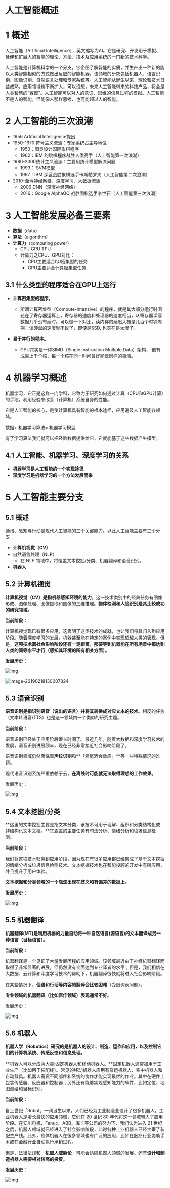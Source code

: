 # 人工智能概述

# 1 概述

人工智能（Artificial Intelligence），英文缩写为AI。它是研究、开发用于模拟、延伸和扩展人的智能的理论、方法、技术及应用系统的一门新的技术科学。

人工智能是计算机科学的一个分支，它企图了解智能的实质，并生产出一种新的能以人类智能相似的方式做出反应的智能机器，该领域的研究包括机器人、语言识别、图像识别、自然语言处理和专家系统等。人工智能从诞生以来，理论和技术日益成熟，应用领域也不断扩大，可以设想，未来人工智能带来的科技产品，将会是人类智慧的“容器”。人工智能可以对人的意识、思维的信息过程的模拟。人工智能不是人的智能，但能像人那样思考、也可能超过人的智能。

# 2 人工智能的三次浪潮

- 1956 Artificial Intelligence提出
- 1950-1970 符号主义流派：专家系统占主导地位
  - 1950：图灵设计国际象棋程序
  - 1962：IBM 的跳棋程序战胜人类高手（人工智能第一次浪潮）
- 1980-2000统计主义流派：主要用统计模型解决问题
  - 1993： SVM模型
  - 1997：IBM 深蓝战胜象棋选手卡斯帕罗夫（人工智能第二次浪潮）
- 2010-至今神经网络、深度学习、大数据流派
  - 2006 DNN（深度神经网络）
  - 2016：Google AlphaGO 战胜围棋选手李世石（人工智能第三次浪潮）

# 3 人工智能发展必备三要素

- **数据**（data）
- **算法**（algorithm）
- **计算力**（computing power）
  - CPU GPU TPU
  - 计算力之CPU、GPU对比：
    - CPU主要适合I\O密集型的任务
    - GPU主要适合计算密集型任务

## 3.1 什么类型的程序适合在GPU上运行

- **计算密集型的程序。**
  - 所谓计算密集型（Compute-intensive）的程序，就是其大部分运行时间花在了寄存器运算上，寄存器的速度和处理器的速度相当，从寄存器读写数据几乎没有延时。可以做一下对比，读内存的延迟大概是几百个时钟周期；读硬盘的速度就不说了，即便是SSD, 也实在是太慢了。　　

- **易于并行的程序。**
  - GPU其实是一种SIMD（Single Instruction Multiple Data）架构， 他有成百上千个核，每一个核在同一时间最好能做同样的事情。

# 4 机器学习概述

机器学习，它正是这样一门学科，它致力于研究如何通过计算（CPU和GPU计算）的手段，利用经验来改善（计算机）系统自身的性能。

它是人工智能的核心，是使计算机具有智能的根本途径，应用遍及人工智能各领域。

数据+ 机器学习算法= 机器学习模型

有了学习算法我们就可以把经验数据提供给它，它就能基于这些数据产生模型。

## 4.1 人工智能、机器学习、深度学习的关系

- **机器学习是人工智能的一个实现途径**
- **深度学习是机器学习的一个方法发展而来**

# 5 人工智能主要分支

## 5.1 概述

通讯、感知与行动是现代人工智能的三个关键能力。以此人工智能主要有三个分支：

- **计算机视觉（CV）**
- 自然语言处理（NLP）
  - 在 NLP 领域中，将覆盖文本挖掘/分类、机器翻译和语音识别。
- **机器人**

## 5.2 计算机视觉

**计算机视觉（CV）是指机器感知环境的能力**。这一技术类别中的经典任务有图像形成、图像处理、图像提取和图像的三维推理。**物体检测和人脸识别是其比较成功的研究领域。**

**当前阶段：**

计算机视觉现已有很多应用，这表明了这类技术的成就，也让我们将其归入到应用阶段。随着深度学习的发展，机器甚至能在特定的案例中实现超越人类的表现。但是，**这项技术离社会影响阶段还有一定距离，那要等到机器能在所有场景中都达到人类的同等水平才行（感知其环境的所有相关方面）。**

**发展历史：**

![img](./media/artificialIntelligence-2020060418341.png)

![image-20190218130007824](./media/artificialIntelligence-2020060418342.jpg)

## 5.3 语音识别

**语音识别是指识别语音（说出的语言）并将其转换成对应文本的技术**。相反的任务（文本转语音/TTS）也是这一领域内一个类似的研究主题。

**当前阶段：**

语音识别已经处于应用阶段很长时间了。最近几年，随着大数据和深度学习技术的发展，语音识别进展颇丰，现在已经非常接近社会影响阶段了。

语音识别领域仍然面临着**声纹识别**和**「鸡尾酒会效应」**等一些特殊情况的难题。

现代语音识别系统严重依赖于云，**在离线时可能就无法取得理想的工作效果。**

发展历史：

![img](./media/artificialIntelligence-audio-2020060418342.png)

## 5.4 文本挖掘/分类

**这里的文本挖掘主要是指文本分类，该技术可用于理解、组织和分类结构化或非结构化文本文档。**其涵盖的主要任务有句法分析、情绪分析和垃圾信息检测。

**当前阶段：**

我们将这项技术归类到应用阶段，因为现在有很多应用都已经集成了基于文本挖掘的情绪分析或垃圾信息检测技术。文本挖掘技术也在智能投顾的开发中有所应用，并且提升了用户体验。

**文本挖掘和分类领域的一个瓶颈出现在歧义和有偏差的数据上。**

**发展历史：**

![img](./media/artificialIntelligence-2020060418344.png)

## 5.5 机器翻译

**机器翻译(MT)是利用机器的力量自动将一种自然语言(源语言)的文本翻译成另一种语言（目标语言）。**

**当前阶段：**

机器翻译是一个见证了大量发展历程的应用领域。该领域最近由于神经机器翻译而取得了非常显著的进展，但仍然没有全面达到专业译者的水平；但是，我们相信在大数据、云计算和深度学习技术的帮助下，机器翻译很快就将进入社会影响阶段。

在某些情况下，**俚语和行话等内容的翻译会比较困难**（受限词表问题）。

**专业领域的机器翻译（比如医疗领域）表现通常不好**。

发展历史：

![img](./media/artificialIntelligence-2020060418345.png)

## 5.6 机器人

**机器人学（Robotics）研究的是机器人的设计、制造、运作和应用，以及控制它们的计算机系统、传感反馈和信息处理。**

**机器人可以分成两大类:固定机器人和移动机器人。**固定机器人通常被用于工业生产（比如用于装配线）。常见的移动机器人应用有货运机器人、空中机器人和自动载具。机器人需要不同部件和系统的协作才能实现最优的作业。其中在硬件上包含传感器、反应器和控制器；另外还有能够实现感知能力的软件，比如定位、地图测绘和目标识别。

**当前阶段：**

自上世纪「Robot」一词诞生以来，人们已经为工业制造业设计了很多机器人。工业机器人是增长最快的应用领域，它们在 20 世纪 80 年代将这一领域带入了应用阶段。在安川电机、Fanuc、ABB、库卡等公司的努力下，我们认为进入 21 世纪之后，机器人领域就已经进入了社会影响阶段，此时各种工业机器人已经主宰了装配生产线。此外，软体机器人在很多领域也有广泛的应用，比如在医疗行业协助手术或在金融行业自动执行承销过程。

但是，法律法规和「**机器人威胁论**」可能会妨碍机器人领域的发展。还有**设计和制造机器人需要相对较高的投资**。

**发展历史**：

![img](./media/artificialIntelligence-rebot-history-2020060418342.png)